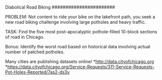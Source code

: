 Diabolical Road Biking
#######################

PROBLEM:
Not content to ride your bike on the lakefront path, you seek a new road biking challenge 
involving large potholes and heavy traffic. 

TASK:
Find the five most post-apocalyptic pothole-filled 10-block sections of road in Chicago. 

Bonus: Identify the worst road based on historical data involving actual number of patched potholes. 

Many cities are publishing datasets online!
*http://data.cityofchicago.org
*https://data.cityofchicago.org/Service-Requests/311-Service-Requests-Pot-Holes-Reported/7as2-ds3y